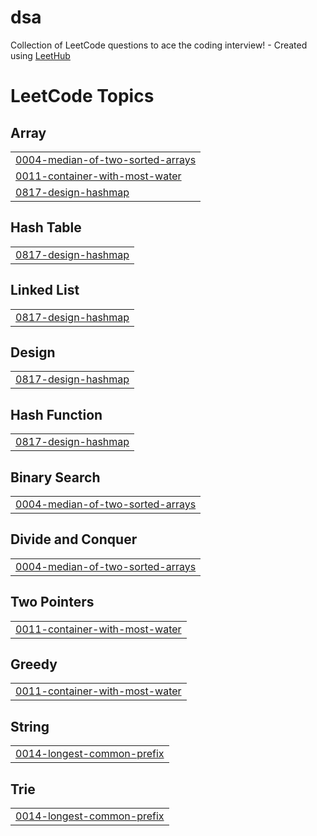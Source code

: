 # dsa
Collection of LeetCode questions to ace the coding interview! - Created using [LeetHub](https://github.com/QasimWani/LeetHub)

<!---LeetCode Topics Start-->
# LeetCode Topics
## Array
|  |
| ------- |
| [0004-median-of-two-sorted-arrays](https://github.com/La-BeTe/dsa/tree/master/0004-median-of-two-sorted-arrays) |
| [0011-container-with-most-water](https://github.com/La-BeTe/dsa/tree/master/0011-container-with-most-water) |
| [0817-design-hashmap](https://github.com/La-BeTe/dsa/tree/master/0817-design-hashmap) |
## Hash Table
|  |
| ------- |
| [0817-design-hashmap](https://github.com/La-BeTe/dsa/tree/master/0817-design-hashmap) |
## Linked List
|  |
| ------- |
| [0817-design-hashmap](https://github.com/La-BeTe/dsa/tree/master/0817-design-hashmap) |
## Design
|  |
| ------- |
| [0817-design-hashmap](https://github.com/La-BeTe/dsa/tree/master/0817-design-hashmap) |
## Hash Function
|  |
| ------- |
| [0817-design-hashmap](https://github.com/La-BeTe/dsa/tree/master/0817-design-hashmap) |
## Binary Search
|  |
| ------- |
| [0004-median-of-two-sorted-arrays](https://github.com/La-BeTe/dsa/tree/master/0004-median-of-two-sorted-arrays) |
## Divide and Conquer
|  |
| ------- |
| [0004-median-of-two-sorted-arrays](https://github.com/La-BeTe/dsa/tree/master/0004-median-of-two-sorted-arrays) |
## Two Pointers
|  |
| ------- |
| [0011-container-with-most-water](https://github.com/La-BeTe/dsa/tree/master/0011-container-with-most-water) |
## Greedy
|  |
| ------- |
| [0011-container-with-most-water](https://github.com/La-BeTe/dsa/tree/master/0011-container-with-most-water) |
## String
|  |
| ------- |
| [0014-longest-common-prefix](https://github.com/La-BeTe/dsa/tree/master/0014-longest-common-prefix) |
## Trie
|  |
| ------- |
| [0014-longest-common-prefix](https://github.com/La-BeTe/dsa/tree/master/0014-longest-common-prefix) |
<!---LeetCode Topics End-->